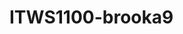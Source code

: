 # ITWS1100-brooka9
                                                                              
                                                                              
                                                                              
